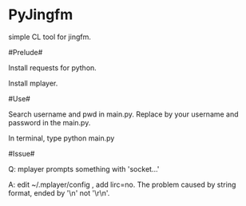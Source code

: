 PyJingfm
========

simple CL tool for jingfm.

#Prelude#

Install requests for python.

Install mplayer.

#Use#

Search username and pwd in main.py. Replace by your username and password in the main.py.

In terminal, type python main.py

#Issue#

Q: mplayer prompts something with  'socket...'

A: edit ~/.mplayer/config , add lirc=no. The problem caused by string format, ended by '\n' not '\r\n'.
